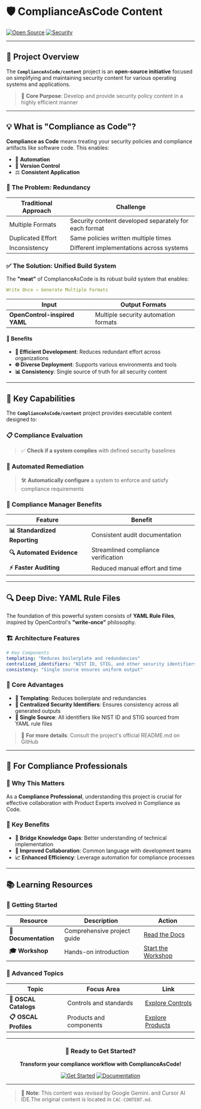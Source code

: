 # 🛡️ ComplianceAsCode Content

[![Open Source](https://img.shields.io/badge/Open%20Source-💚-brightgreen?style=for-the-badge)](https://github.com/ComplianceAsCode/content)
[![Security](https://img.shields.io/badge/Focus-Security%20Content-red?style=for-the-badge)](https://complianceascode.readthedocs.io/)

---

## 🌟 Project Overview

The **`ComplianceAsCode/content`** project is an **open-source initiative** focused on simplifying and maintaining security content for various operating systems and applications.

> 🎯 **Core Purpose**: Develop and provide security policy content in a highly efficient manner

---

## 💡 What is "Compliance as Code"?

**Compliance as Code** means treating your security policies and compliance artifacts like software code. This enables:

- 🔄 **Automation**
- 📝 **Version Control**
- ⚖️ **Consistent Application**

### 🚫 The Problem: Redundancy

| Traditional Approach | Challenge |
|---------------------|-----------|
| Multiple Formats | Security content developed separately for each format |
| Duplicated Effort | Same policies written multiple times |
| Inconsistency | Different implementations across systems |

### ✅ The Solution: Unified Build System

The **"meat"** of ComplianceAsCode is its robust build system that enables:

```yaml
Write Once → Generate Multiple Formats
```

| Input | Output Formats |
|-------|---------------|
| **OpenControl-inspired YAML** | Multiple security automation formats |

#### 🎯 Benefits

- **🚀 Efficient Development**: Reduces redundant effort across organizations
- **🌐 Diverse Deployment**: Supports various environments and tools
- **📊 Consistency**: Single source of truth for all security content

---

## 🎯 Key Capabilities

The **`ComplianceAsCode/content`** project provides executable content designed to:

### 📋 Compliance Evaluation
> ✅ **Check if a system complies** with defined security baselines

### 🔧 Automated Remediation
> 🛠️ **Automatically configure** a system to enforce and satisfy compliance requirements

### 👥 Compliance Manager Benefits

| Feature | Benefit |
|---------|---------|
| **📊 Standardized Reporting** | Consistent audit documentation |
| **🔍 Automated Evidence** | Streamlined compliance verification |
| **⚡ Faster Auditing** | Reduced manual effort and time |

---

## 🔍 Deep Dive: YAML Rule Files

The foundation of this powerful system consists of **YAML Rule Files**, inspired by OpenControl's **"write-once"** philosophy.

### 🏗️ Architecture Features

```yaml
# Key Components
templating: "Reduces boilerplate and redundancies"
centralized_identifiers: "NIST ID, STIG, and other security identifiers"
consistency: "Single source ensures uniform output"
```

### 🎯 Core Advantages

- **📝 Templating**: Reduces boilerplate and redundancies
- **🎯 Centralized Security Identifiers**: Ensures consistency across all generated outputs
- **🔄 Single Source**: All identifiers like NIST ID and STIG sourced from YAML rule files

> 📖 **For more details**: Consult the project's official README.md on GitHub

---

## 🤝 For Compliance Professionals

### 💼 Why This Matters

As a **Compliance Professional**, understanding this project is crucial for effective collaboration with Product Experts involved in Compliance as Code.

### 🎯 Key Benefits

- **🌉 Bridge Knowledge Gaps**: Better understanding of technical implementation
- **🤝 Improved Collaboration**: Common language with development teams
- **📈 Enhanced Efficiency**: Leverage automation for compliance processes

---

## 📚 Learning Resources

### 🚀 Getting Started

| Resource | Description | Action |
|----------|-------------|--------|
| **📖 Documentation** | Comprehensive project guide | [Read the Docs](https://complianceascode.readthedocs.io/en/latest/) |
| **🎓 Workshop** | Hands-on introduction | [Start the Workshop](https://github.com/ComplianceAsCode/content/blob/master/docs/workshop/lab1_introduction.adoc) |

### 🔗 Advanced Topics

| Topic | Focus Area | Link |
|-------|-----------|------|
| **🎯 OSCAL Catalogs** | Controls and standards | [Explore Controls](https://complianceascode.readthedocs.io/en/latest/flowcharts/flowchart_controls.html) |
| **📋 OSCAL Profiles** | Products and components | [Explore Products](https://complianceascode.readthedocs.io/en/latest/flowcharts/flowchart_products.html) |

---

<div align="center">

### 🚀 Ready to Get Started?

**Transform your compliance workflow with ComplianceAsCode!**

[![Get Started](https://img.shields.io/badge/Get%20Started-Workshop-blue?style=for-the-badge)](https://github.com/ComplianceAsCode/content/blob/master/docs/workshop/lab1_introduction.adoc)
[![Documentation](https://img.shields.io/badge/Read-Documentation-green?style=for-the-badge)](https://complianceascode.readthedocs.io/en/latest/)

</div>

---

> 🤖 **Note**: This content was _revised_ by Google Gemini. and Cursor AI IDE.The original content is located in `CAC-CONTENT.md`.
